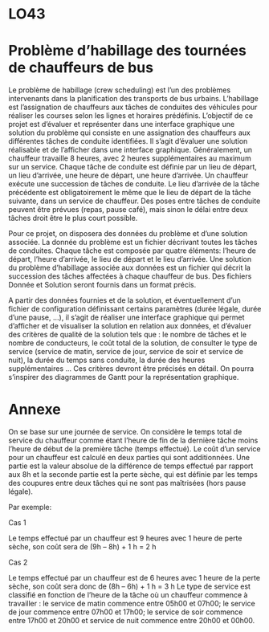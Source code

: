 # LO43
# Problème d’habillage des tournées de chauffeurs de bus

Le problème de habillage (crew scheduling) est l’un des problèmes intervenants dans la planification des transports de bus urbains. L’habillage est l’assignation de chauffeurs aux tâches de conduites des véhicules pour réaliser les courses selon les lignes et horaires prédéfinis. L’objectif de ce projet est d’évaluer et représenter dans une interface graphique une solution du problème qui consiste en une assignation des chauffeurs aux différentes tâches de conduite identifiées. Il s’agit d’évaluer une solution réalisable et de l’afficher dans une interface graphique. Généralement, un chauffeur travaille 8 heures, avec 2 heures supplémentaires au maximum sur un service. Chaque tâche de conduite est définie par un lieu de départ, un lieu d’arrivée, une heure de départ, une heure d’arrivée. Un chauffeur exécute une succession de tâches de conduite. Le lieu d’arrivée de la tâche précédente est obligatoirement le même que le lieu de départ de la tâche suivante, dans un service de chauffeur. Des poses entre tâches de conduite peuvent être prévues (repas, pause café), mais sinon le délai entre deux tâches droit être le plus court possible.

Pour ce projet, on disposera des données du problème et d’une solution associée. La donnée du problème est un fichier décrivant toutes les tâches de conduites. Chaque tâche est composée par quatre éléments: l’heure de départ, l’heure d’arrivée, le lieu de départ et le lieu d’arrivée. Une solution du problème d’habillage associée aux données est un fichier qui décrit la succession des tâches affectées à chaque chauffeur de bus. Des fichiers Donnée et Solution seront fournis dans un format précis.

A partir des données fournies et de la solution, et éventuellement d’un fichier de configuration définissant certains paramètres (durée légale, durée d’une pause, ...), il s’agit de réaliser une interface graphique qui permet d’afficher et de visualiser la solution en relation aux données, et d’évaluer des critères de qualité de la solution tels que : le nombre de tâches et le nombre de conducteurs, le coût total de la solution, de consulter le type de service (service de matin, service de jour, service de soir et service de nuit), la durée du temps sans conduite, la durée des heures supplémentaires ... Ces critères devront être précisés en détail. On pourra s’inspirer des diagrammes de Gantt pour la représentation graphique.

# Annexe

On se base sur une journée de service. On considère le temps total de service du chauffeur comme étant l’heure de fin de la dernière tâche moins l’heure de début de la première tâche (temps effectué). Le coût d’un service pour un chauffeur est calculé en deux parties qui sont additionnées. Une partie est la valeur absolue de la différence de temps effectué par rapport aux 8h et la seconde partie est la perte sèche, qui est définie par les temps des coupures entre deux tâches qui ne sont pas maîtrisées (hors pause légale).

Par exemple:

Cas 1

 Le temps effectué par un chauffeur est 9 heures avec 1 heure de perte sèche, son coût sera de (9h – 8h) + 1 h = 2 h

Cas 2

 Le temps effectué par un chauffeur est de 6 heures avec 1 heure de la perte sèche, son coût sera donc de (8h – 6h) + 1 h = 3 h
 Le type de service est classifié en fonction de l’heure de la tâche où un chauffeur commence à travailler : le service de matin commence entre 05h00 et 07h00; le service de jour commence entre 07h00 et 17h00; le service de soir commence entre 17h00 et 20h00 et service de nuit commence entre 20h00 et 00h00.
